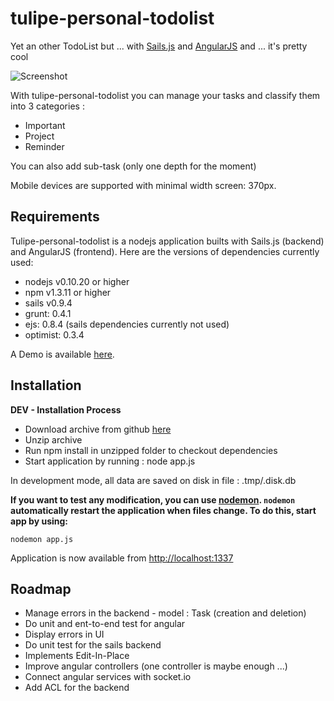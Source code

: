 # tulipe-personal-todolist

Yet an other TodoList but ... with [Sails.js](http://sailsjs.org) and [AngularJS](http://angularjs.org/) and ... 
it's pretty cool

![Screenshot](http://i.imgur.com/cF6LzPA.png)

With tulipe-personal-todolist you can manage your tasks and classify them into 3 categories :
+ Important
+ Project
+ Reminder

You can also add sub-task (only one depth for the moment)

Mobile devices are supported with minimal width screen: 370px.

## Requirements

Tulipe-personal-todolist is a nodejs application builts with Sails.js (backend) and AngularJS (frontend).
Here are the versions of dependencies currently used:
+ nodejs v0.10.20 or higher
+ npm v1.3.11 or higher
+ sails v0.9.4
+ grunt: 0.4.1
+ ejs: 0.8.4 (sails dependencies currently not used)
+ optimist: 0.3.4

A Demo is available [here](tulipe-todo-list.herokuapp.com).

## Installation

**DEV - Installation Process**

+ Download archive from github [here](https://github.com/rdroro/tulipe-personal-todolist/archive/master.zip)
+ Unzip archive
+ Run npm install in unzipped folder to checkout dependencies
+ Start application by running : node app.js

In development mode, all data are saved on disk in file : .tmp/.disk.db

**If you want to test any modification, you can use [nodemon](https://npmjs.org/package/nodemon).
`nodemon` automatically restart the application when files change. To do this, start app by using:**
	
	nodemon app.js



Application is now available from [http://localhost:1337](http://localhost:1337)

## Roadmap

+ Manage errors in the backend - model : Task (creation and deletion)
+ Do unit and ent-to-end test for angular
+ Display errors in UI
+ Do unit test for the sails backend
+ Implements Edit-In-Place
+ Improve angular controllers (one controller is maybe enough ...) 
+ Connect angular services with socket.io
+ Add ACL for the backend
